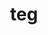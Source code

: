 ---
category: 3-letters
denotation: null
name: teg
reference_link: https://www.etymonline.com/word/teg
root_language: null
root_name: null
title: teg
type: free
word_sums:
- respelling: teg
  sum: 'Teg + '
---